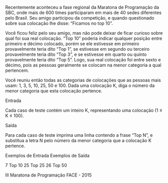 Recentemente aconteceu a fase regional da Maratona de Programação da SBC, onde mais de 600 times participaram em mais de 40 sedes diferentes pelo Brasil. Seu amigo participou da competição, e quando questionado sobre sua colocação lhe disse: “Ficamos no top 10”.

Você ficou feliz pelo seu amigo, mas não pode deixar de ficar curioso sobre qual foi sua real colocação. “Top 10” poderia indicar qualquer posição entre primeiro e décimo colocado, porém se ele estivesse em primeiro provavelmente teria dito “Top 1”, se estivesse em segundo ou terceiro provavelmente teria dito “Top 3”, e se estivesse em quarto ou quinto provavelmente teria dito “Top 5”. Logo, sua real colocação foi entre sexto e décimo, pois as pessoas geralmente se colocam na menor categoria a qual pertencem.

Você reuniu então todas as categorias de colocações que as pessoas mais usam: 1, 3, 5, 10, 25, 50 e 100. Dada uma colocação K, diga o número da menor categoria que esta colocação pertence.

Entrada

Cada caso de teste contém um inteiro K, representando uma colocação (1 ≤ K ≤ 100).

Saída

Para cada caso de teste imprima uma linha contendo a frase “Top N”, e substitua a letra N pelo número da menor categoria que a colocação K pertence.
 
Exemplos de Entrada 	Exemplos de Saída

7                       Top 10
25 	                    Top 25
26 	                    Top 50

III Maratona de Programação FACE - 2015
